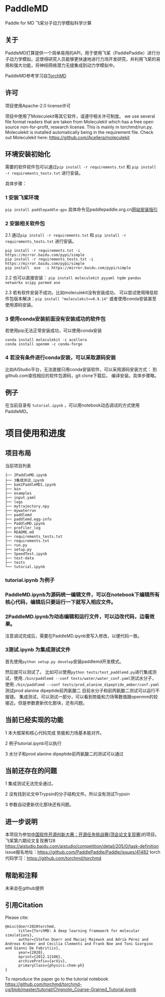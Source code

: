 # PaddleMD
Paddle for MD 飞桨分子动力学模拟科学计算
## 关于
PaddleMD打算提供一个简单易用的API，用于使用飞桨（PaddlePaddle）进行分子动力学模拟。这使得研究人员能够更快速地进行力场开发研究，并利用飞桨的易用和强大功能，将神经网络潜力无缝集成到动力学模拟中。

PaddleMD参考学习自[TorchMD](https://github.com/torchmd/torchmd)



## 许可

项目使用Apache-2.0 license许可

项目中使用了Moleculekit等其它软件，请遵守相关许可制度。
we use several file format readers that are taken from Moleculekit which has a free open source non-for-profit, research license. This is mainly in torchmd/run.py. Moleculekit is installed automatically being in the requirement file. Check out Moleculekit here: https://github.com/Acellera/moleculekit

## 环境安装初始化
需要的软件软件包可以通过`pip install -r requirements.txt` 和 `pip install -r requirements_tests.txt` 进行安装。

具体步骤：

### 1 安装飞桨环境
`pip install paddlepaddle-gpu`
具体命令见paddlepaddle.org.cn[网站安装指引](https://www.paddlepaddle.org.cn/install/quick?docurl=/documentation/docs/zh/guides/09_hardware_support/rocm_docs/paddle_install_cn.html)

### 2 安装相关软件包
2.1 通过`pip install -r requirements.txt` 和 `pip install -r requirements_tests.txt` 进行安装。
```
pip install -r requirements.txt -i https://mirror.baidu.com/pypi/simple
pip install -r requirements_tests.txt -i https://mirror.baidu.com/pypi/simple
pip install  ase  -i https://mirror.baidu.com/pypi/simple
```
2.2 也可以直接安装：
`pip install moleculekit pyyaml tqdm pandas networkx scipy parmed ase`

2.3 若有软件安装不成功，比如moleculekit没有安装成功， 可以尝试使用降低软件包版本解决：`pip install "moleculekit<=0.9.14"` 或者使用conda安装甚至使用源码安装。

### 3 使用conda安装前面没有安装成功的软件包
若使用pip无法正常安装成功，可以使用conda安装
```
conda install moleculekit -c acellera
conda install openmm -c conda-forge
```

### 4 若没有条件进行conda安装，可以采取源码安装
比如AIStudio平台，无法直接只用conda安装软件，可以采用源码安装方式：
到github.com查找相应的软件包源码，git clone下载后， 编译安装。具体步骤略。



## 例子
在当前目录有 `tutorial.ipynb` ，可以用notebook动态调试的方式使用PaddleMD。

# 项目使用和进度
## 项目布局
当前项目列表
```
├── 2PaddleMD.ipynb
├── 3集成测试.ipynb
├── bak2PaddleMD1.ipynb
├── bin
├── examples
├── input.yaml
├── logs
├── mytrajectory.npy
├── mywaterrun
├── paddlemd
├── paddlemd.egg-info
├── PaddleMD.ipynb
├── profiler_log
├── README.md
├── requirements_tests.txt
├── requirements.txt
├── run.py
├── setup.py
├── SpeedTest.ipynb
├── test-data
├── tests
└── tutorial.ipynb
```
### tutorial.ipynb 为例子  
### PaddleMD.ipynb为源码统一编辑文件，可以在notebook下编辑所有核心代码，编辑后只要运行一下就写入相应文件。
### 2PaddleMD.ipynb为动态编辑和运行文件，可以边改代码，边看效果。
注意调试完成后，需要在PaddleMD.ipynb里写入修改，以便代码一致。
### 3测试.ipynb 为集成测试文件
首先使用`python setup.py develop`安装paddlemd开发模式。

然后就可以测试了。
比如可以使用`python tests/test_paddlemd.py`进行集成测试，使用`./bin/paddlemd --conf tests/water/water_conf.yaml`测试水分子，使用`./bin/paddlemd --conf tests/prod_alanine_dipeptide_amber/conf.yaml`测试prod alanine dipeptide前丙氨酸二
目前水分子和前丙氨酸二测试可以运行不报错。
集成测试，可以测试一部分，可以看到势能和力场等数值跟openmm的较接近。但是参数更新优化那块，还有问题。

## 当前已经实现的功能
1 本大框架和核心代码完成
势能和力场基本能对齐。

2 例子tutorial.ipynb可以执行

3 水分子和prod alanine dipeptide前丙氨酸二的测试可以通过

## 当前还存在的问题
1 集成测试无法完全通过。

2 没有找到论文中Trypsin的分子结构文件。所以没有测试Trypsin

3 参数自动更新优化那块还有问题。

## 进一步说明
本项目为参加[中国软件开源创新大赛：开源任务挑战赛(顶会论文复现赛)](https://aistudio.baidu.com/aistudio/competition/detail/249/0/introduction)的项目。
飞桨第六期论文复现赛128 https://aistudio.baidu.com/aistudio/competition/detail/205/0/task-definition
issue报名地址：https://github.com/PaddlePaddle/Paddle/issues/41482
torch代码学习：https://github.com/torchmd/torchmd

## 帮助和注释
未来会在github提供

## 引用Citation
Please cite:
```
@misc{doerr2020torchmd,
      title={TorchMD: A deep learning framework for molecular simulations}, 
      author={Stefan Doerr and Maciej Majewsk and Adrià Pérez and Andreas Krämer and Cecilia Clementi and Frank Noe and Toni Giorgino and Gianni De Fabritiis},
      year={2020},
      eprint={2012.12106},
      archivePrefix={arXiv},
      primaryClass={physics.chem-ph}
}
```
To reproduce the paper go to the tutorial notebook https://github.com/torchmd/torchmd-cg/blob/master/tutorial/Chignolin_Coarse-Grained_Tutorial.ipynb
